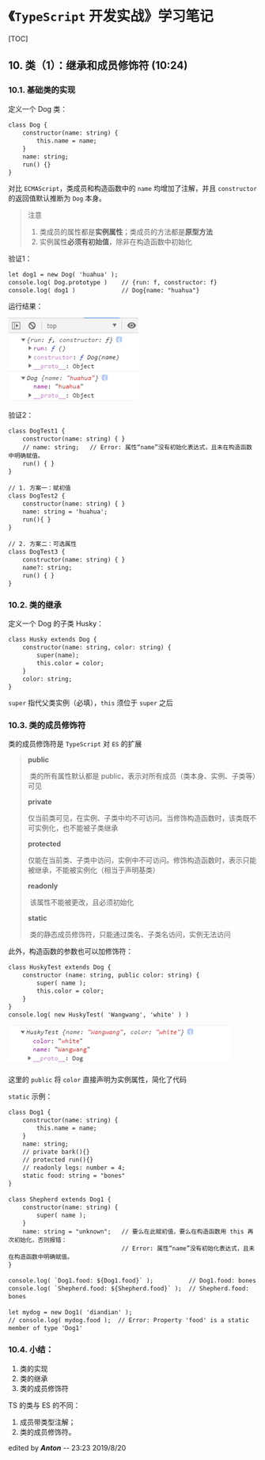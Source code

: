 # 《`TypeScript` 开发实战》学习笔记

[TOC]

## 10. 类（1）：继承和成员修饰符 (10:24)

### 10.1. 基础类的实现

定义一个 Dog 类：

```tsx
class Dog {
    constructor(name: string) {
        this.name = name;
    }
    name: string;
    run() {}
}
```

对比 `ECMAScript`，类成员和构造函数中的 `name` 均增加了注解，并且 `constructor` 的返回值默认推断为 `Dog` 本身。

> 注意
>
> 1. 类成员的属性都是**实例属性**；类成员的方法都是**原型方法**
> 2. 实例属性**必须有初始值**，除非在构造函数中初始化



验证1：

```tsx
let dog1 = new Dog( 'huahua' );
console.log( Dog.prototype )    // {run: f, constructor: f}
console.log( dog1 )             // Dog{name: "huahua"}
```

运行结果：

![实例属性与原型方法](./images/L10-01.png)

验证2：

```tsx
class DogTest1 {
    constructor(name: string) { }
    // name: string;   // Error: 属性“name”没有初始化表达式，且未在构造函数中明确赋值。
    run() { }
}

// 1. 方案一：赋初值
class DogTest2 {
    constructor(name: string) { }
    name: string = 'huahua';
    run(){ }
}

// 2. 方案二：可选属性
class DogTest3 {
    constructor(name: string) { }
    name?: string;
    run() { }
}
```



### 10.2. 类的继承

定义一个 Dog 的子类 Husky：

```tsx
class Husky extends Dog {
    constructor(name: string, color: string) {
        super(name);
        this.color = color;
    }
    color: string;
}
```

`super` 指代父类实例（必填），`this` 须位于 `super` 之后



### 10.3. 类的成员修饰符

类的成员修饰符是 `TypeScript` 对 `ES` 的扩展

> **public**
>
> ​	类的所有属性默认都是 public，表示对所有成员（类本身、实例、子类等）可见
>
> **private**
>
> ​	仅当前类可见，在实例、子类中均不可访问。当修饰构造函数时，该类既不可实例化，也不能被子类继承
>
> **protected**
>
> ​	仅能在当前类、子类中访问，实例中不可访问。修饰构造函数时，表示只能被继承，不能被实例化（相当于声明基类）
>
> **readonly**
>
> ​	该属性不能被更改，且必须初始化
>
> **static**
>
> ​	类的静态成员修饰符，只能通过类名、子类名访问，实例无法访问



此外，构造函数的参数也可以加修饰符：

```tsx
class HuskyTest extends Dog {
    constructor (name: string, public color: string) {
        super( name );
        this.color = color;
    }
}
console.log( new HuskyTest( 'Wangwang', 'white' ) )
```

![构造函数参数带修饰符](./images/L10-02.png)

这里的 `public` 将 `color` 直接声明为实例属性，简化了代码



`static` 示例：

```tsx
class Dog1 {
    constructor(name: string) {
        this.name = name;
    }
    name: string;
    // private bark(){}
    // protected run(){}
    // readonly legs: number = 4;
    static food: string = "bones"
}

class Shepherd extends Dog1 {
    constructor(name: string) {
        super( name );
    }
    name: string = "unknown";   // 要么在此赋初值，要么在构造函数用 this 再次初始化，否则报错：
                                // Error: 属性“name”没有初始化表达式，且未在构造函数中明确赋值。
}

console.log( `Dog1.food: ${Dog1.food}` );          // Dog1.food: bones
console.log( `Shepherd.food: ${Shepherd.food}` );  // Shepherd.food: bones

let mydog = new Dog1( 'diandian' );
// console.log( mydog.food );  // Error: Property 'food' is a static member of type 'Dog1'
```



### 10.4. 小结：

1. 类的实现
2. 类的继承
3. 类的成员修饰符



TS 的类与 ES 的不同：

1. 成员带类型注解；
2. 类的成员修饰符。





edited by ***Anton*** -- 23:23 2019/8/20